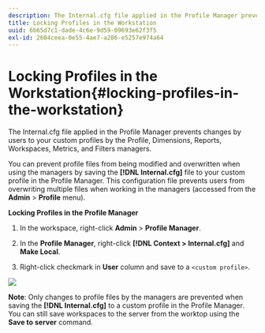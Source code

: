 ```yaml
---
description: The Internal.cfg file applied in the Profile Manager prevents changes by users to your custom profiles by the Profile, Dimensions, Reports, Workspaces, Metrics, and Filters managers.
title: Locking Profiles in the Workstation
uuid: 6b65d7c1-dade-4c6e-9d59-09693e62f3f5
exl-id: 2604ceea-0e55-4ae7-a286-e5257e974a64
---
```

# Locking Profiles in the Workstation{#locking-profiles-in-the-workstation}

The Internal.cfg file applied in the Profile Manager prevents changes by users to your custom profiles by the Profile, Dimensions, Reports, Workspaces, Metrics, and Filters managers.

You can prevent profile files from being modified and overwritten when using the managers by saving the **[!DNL Internal.cfg]** file to your custom profile in the Profile Manager. This configuration file prevents users from overwriting multiple files when working in the managers (accessed from the **Admin** > **Profile** menu).

**Locking Profiles in the Profile Manager**

1. In the workspace, right-click **Admin** > **Profile Manager**. 

1. In the **Profile Manager**, right-click **[!DNL Context > Internal.cfg]** and **Make Local**. 

1. Right-click checkmark in **User** column and save to a `<custom profile>`.

![](assets/dwb_lock_profiles.png)

**Note**: Only changes to profile files by the managers are prevented when saving the **[!DNL Internal.cfg]** to a custom profile in the Profile Manager. You can still save workspaces to the server from the worktop using the **Save to server** command.
